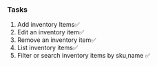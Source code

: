 ### Tasks
1. Add inventory Items✅
2. Edit an inventory item✅
3. Remove an inventory item✅
4. List inventory items✅
5. Filter or search inventory items by sku,name ✅